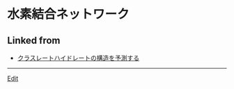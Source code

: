 # 水素結合ネットワーク

## Linked from

* [クラスレートハイドレートの構造を予測する](クラスレートハイドレートの構造を予測する.md)


----
[Edit](https://github.com/vitroid/vitroid.github.io/edit/master/MD/水素結合ネットワーク.md)
